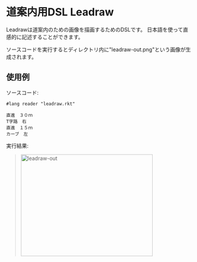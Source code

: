 # 道案内用DSL Leadraw

Leadrawは道案内のための画像を描画するためのDSLです。
日本語を使って直感的に記述することができます。

ソースコードを実行するとディレクトリ内に"leadraw-out.png"という画像が生成されます。

## 使用例
ソースコード:
```racket
#lang reader "leadraw.rkt"

直進　３０ｍ
T字路　右
直進　１５ｍ
カーブ　左
```
実行結果:
><img width="356" height="276" alt="leadraw-out" src="https://github.com/user-attachments/assets/96e523de-03cb-4026-9c13-6b291ddbddd6" />
